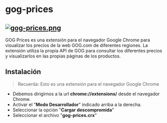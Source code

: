 # gog-prices

[![gog-prices.png](https://i.postimg.cc/mk1WthRS/gog-prices.png)](https://postimg.cc/XBWzPjrZ)
---
GOG Prices es una extensión para el navegador Google Chrome para visualizar los precios de la web GOG.com de diferentes regiones.
La extensión utiliza la propia API de GOG para consultar los diferentes precios y visualizarlos en las propias páginas de los productos.

## Instalación

> Recuerda: Esto es una extensión para el navegador Google Chrome

- Debemos dirigirnos a la url **chrome://extensions/** desde el navegador Chrome.
- Activar el "**Modo Desarrollador**" indicado arriba a la derecha.
- Seleccionar la opción "**Cargar descompromida**"
- Seleccionar el archivo "**gog-prices.crx**"
